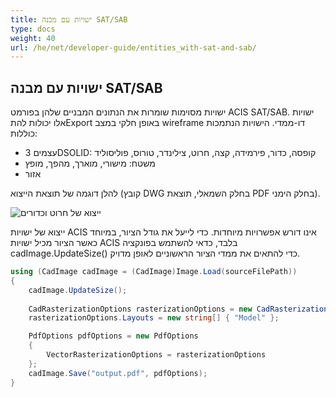 ```yaml
---
title: ישויות עם מבנה SAT/SAB
type: docs
weight: 40
url: /he/net/developer-guide/entities_with-sat-and-sab/
---
```


## **ישויות עם מבנה SAT/SAB**

ישויות מסוימות שומרות את הנתונים המבניים שלהן בפורמט ACIS SAT/SAB. ישויות אלו יכולות להתExport באופן חלקי במצב wireframe דו-ממדי. הישויות הנתמכות כוללות:

*	עצמים 3DSOLID: קופסה, כדור, פירמידה, קצה, חרוט, צילינדר, טורוס, פוליסוליד
*	משטח: מישורי, מוארך, מהפך, מופץ
*	אזור

להלן דוגמה של תוצאת הייצוא (קובץ DWG בחלק השמאלי, תוצאת PDF בחלק הימני).

![ייצוא של חרוט וכדורים](/_assets/guide/coneAndSpheres.png)

ייצוא של ישויות ACIS אינו דורש אפשרויות מיוחדות. כדי לייעל את גודל הציור, במיוחד כאשר הציור מכיל ישויות ACIS בלבד, כדאי להשתמש בפונקציה cadImage.UpdateSize() כדי להתאים את ממדי הציור הראשוניים לאופן מדויק.

```csharp
using (CadImage cadImage = (CadImage)Image.Load(sourceFilePath))
{
	cadImage.UpdateSize();
	
	CadRasterizationOptions rasterizationOptions = new CadRasterizationOptions();
	rasterizationOptions.Layouts = new string[] { "Model" };

	PdfOptions pdfOptions = new PdfOptions
	{
		VectorRasterizationOptions = rasterizationOptions
	};
	cadImage.Save("output.pdf", pdfOptions);
}
```
